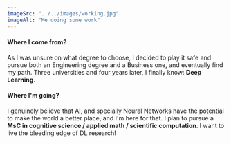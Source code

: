 ```yaml
---
imageSrc: "../../images/working.jpg"
imageAlt: "Me doing some work"
---
```


#### Where I come from?

As I was unsure on what degree to choose, I decided to play it safe and pursue both an Engineering degree and a Business one, and eventually find my path. Three universities and four years later, I finally know: **Deep Learning**.

#### Where I'm going?

I genuinely believe that AI, and specially Neural Networks have the potential to make the world a better place, and I'm here for that. I plan to pursue a **MsC in cognitive science / applied math / scientific computation**. I want to live the bleeding edge of DL research!





